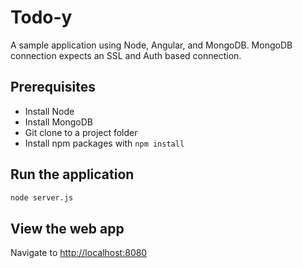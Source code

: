 # Todo-y

A sample application using Node, Angular, and MongoDB. MongoDB connection expects an SSL and Auth based connection.

## Prerequisites

- Install Node
- Install MongoDB
- Git clone to a project folder
- Install npm packages with ```npm install```
 
## Run the application
```bash
node server.js
```

## View the web app
Navigate to [http://localhost:8080](http://localhost:8080)
